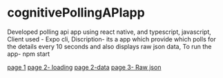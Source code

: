 # cognitivePollingAPIapp
Developed polling api app using react native, and typescript, javascript, 
Client used - Expo cli, 
Discription- its a app which provide which polls for the details every 10 seconds and also displays raw json data,
To run the app- npm start

[page 1](https://user-images.githubusercontent.com/94665621/195075252-695b2075-0a73-4611-9507-f39acb99506f.jpeg)
[page 2- loading](https://user-images.githubusercontent.com/94665621/195075256-20c177e1-8a0d-445d-bbdf-03672fb8861f.jpeg)
[page 2-data](https://user-images.githubusercontent.com/94665621/195075258-dbaae624-5b69-45bf-b215-7c378f201c50.jpeg)
[page 3- Raw json](https://user-images.githubusercontent.com/94665621/195075260-9cbec64a-39ba-4bc5-916c-c2a494981c6f.jpeg)
